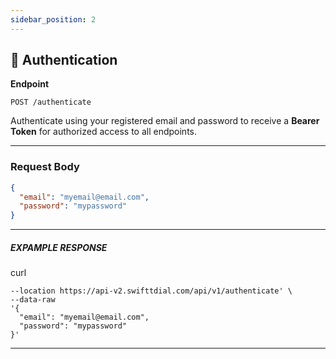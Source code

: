 ```yaml
---
sidebar_position: 2
---
```


## 🔐 Authentication

**Endpoint**

`POST /authenticate`

Authenticate using your registered email and password to receive a **Bearer Token** for authorized access to all endpoints.

---

### Request Body
```json
{
  "email": "myemail@email.com",
  "password": "mypassword"
}
```
---

##### EXPAMPLE RESPONSE
curl
```curl
--location https://api-v2.swifttdial.com/api/v1/authenticate' \
--data-raw 
'{
  "email": "myemail@email.com",
  "password": "mypassword"
}'
```
---
